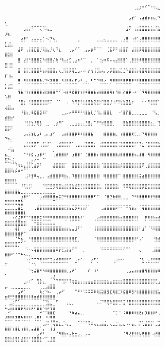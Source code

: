 ⠀⠀⠀⠀⠀⠀⠀⠀⠀⠀⠀⠀⠀⠀⠀⠀⠀⠀⠀⠀⠀⠀⠀⠀⠀⠀⠀⠀⠀⠀⠀⠀⠀⠀⠀⠀⠀⠀⠀⠀⠀⣠⡴⠒⠊⠉⠒⠦⣄⠀⠀⠀⠀⠀⠀⠀⠀⠀⠀⠀⠀⠀⠀⠀⠀
⠀⠀⠀⠀⠀⠀⠀⠀⠀⠀⠀⠀⠀⠀⠀⠀⠀⠀⠀⠀⠀⠀⠀⠀⠀⠀⠀⠀⠀⠀⠀⠀⠀⠀⠀⠀⠀⠀⠀⣠⡞⠁⢠⣴⣾⡶⣶⣄⠙⢆⠀⠀⠀⠀⠀⠀⠀⠀⠀⠀⠀⠀⠀⠀⠀
⠀⠀⠀⠀⠀⠀⣠⣶⠛⠉⠉⢍⠻⢦⣀⠀⠀⠀⠀⠀⠀⠀⠀⠀⠀⠀⠀⠀⠀⠀⠀⠀⠀⠀⠀⠀⠀⠀⣰⠟⠀⣴⣿⣿⣿⣷⣷⡜⣷⡸⣆⠀⠀⠀⠀⠀⠀⠀⠀⠀⠀⠀⠀⠀⠀
⠀⠀⠀⠀⠀⣴⡟⠁⣠⣤⡤⣤⡁⠢⡙⢦⡀⠀⠀⠀⠀⠀⠀⣀⠀⠀⠀⠀⠀⣀⣀⣄⣀⣀⣀⡀⢀⣠⣿⠀⢰⣏⣠⣿⣿⣿⣿⣿⣿⣇⣼⡄⠀⠀⠀⠀⠀⠀⠀⠀⠀⠀⠀⠀⠀
⠀⠀⠀⠀⣼⠟⠀⣼⣿⣏⣿⡘⢿⣦⡘⢆⠙⣆⠀⠀⢀⡤⠊⠉⠀⣠⡤⡶⠛⠉⠁⠀⢈⣯⠟⠃⣾⣿⡏⠀⣼⣿⡿⢿⣿⣿⣿⣿⣿⣿⣽⡇⠀⠀⠀⠀⠀⠀⠀⠀⠀⠀⠀⠀⠀
⠀⠀⠀⠀⣿⠀⣼⡟⣿⣿⣿⣍⠳⣿⣿⡌⢷⠘⢧⣴⣋⢀⣠⠶⠋⠁⠀⡀⠀⠁⣢⠶⠯⠤⢤⣼⣿⣿⠁⢀⣿⣿⠾⢿⣿⣿⣿⣿⣿⣿⢸⡇⠀⠀⠀⠀⠀⠀⠀⠀⠀⠀⠀⠀⠀
⠀⠀⠀⠀⣿⠀⣿⣏⣿⣿⣿⠷⣶⢾⣿⣿⡄⢆⡘⣿⡿⢿⣁⣠⠴⠆⡖⢲⢸⣹⡴⡄⡠⡽⣿⣶⣍⣈⠑⣾⣿⣷⢾⣿⢿⣿⣿⣿⣿⡏⢸⡄⠀⠀⠀⠀⠀⠀⠀⠀⠀⠀⠀⠀⠀
⠀⠀⠀⠀⣿⠀⢻⣿⣿⣿⣿⣷⣌⡓⣽⣿⣿⣀⠣⣿⣿⣆⣏⠴⢃⣤⡀⠃⠉⠙⣿⣔⡀⡻⠿⣿⣟⣿⣟⣿⠟⠻⣿⣿⣿⣿⣿⣿⣿⡇⣾⡇⠀⠀⠀⠀⠀⠀⠀⠀⠀⠀⠀⠀⠀
⠀⠀⠀⠀⢻⣧⠘⣷⣿⣿⣿⣿⣽⣻⣿⣿⠛⠋⠡⣾⠿⣟⣿⡗⣾⠾⣿⣶⣧⣴⣿⣿⣿⢿⡆⢻⡇⡕⣾⡿⠠⠆⠈⠻⢿⣿⣿⣿⣿⢡⣿⠀⠀⠀⠀⠀⠀⠀⠀⠀⠀⠀⠀⠀⠀
⠀⠀⠀⠀⠘⣿⡆⠸⣿⣿⣿⣿⣿⡿⠍⠀⠈⠁⠀⠠⠀⠳⠻⡟⢿⣾⣿⣷⢽⣿⠎⣿⣿⡸⠰⠻⢷⣷⣽⣧⠖⠀⠀⠂⠂⠻⣿⣿⠁⢴⣿⣤⠀⠀⠀⠀⠀⠀⠀⠀⠀⠀⠀⠀⠀
⠀⠀⠀⠀⠀⠘⣿⣆⠿⣯⣿⣽⠿⠁⠀⠀⠀⠀⣀⡤⠖⠛⠛⠛⠛⣿⣷⢇⡈⢹⡄⣿⣿⣇⠀⠀⠊⣿⡏⣿⣀⣀⣀⣀⣀⠀⠈⢣⡀⣾⣿⡞⠀⠀⠀⠀⠀⠀⠀⠀⠀⠀⠀⠀⠀
⠀⠀⠀⠀⠀⠀⠘⣿⣳⡘⢿⡧⠀⣀⠀⢀⡴⠛⠁⠀⢀⣀⣠⣤⣤⣘⣿⡄⠉⠛⠳⢿⣿⣿⡀⠀⠀⣿⣷⣿⣿⣿⣿⣿⣿⣿⣦⡀⢹⣿⡿⠃⠀⠀⠀⠀⠀⠀⠀⠀⠀⠀⠀⠀⠀
⠀⠀⠀⠀⠀⠀⣠⣬⣳⣇⣠⠇⢀⡄⣰⠋⠀⠀⣠⣾⣿⣿⡿⠿⢿⣿⣿⣧⠀⠀⠀⣿⣿⣿⣷⡀⢰⣿⣿⣿⢟⣁⡀⠙⢿⣿⣿⣷⠀⠙⢦⡀⠀⠀⠀⠀⠀⠀⠀⠀⠀⠀⠀⠀⠀
⠀⠀⠀⠀⠀⠀⣤⣿⣿⡿⠋⢠⣯⡼⠁⠀⢀⣾⣿⣿⡟⠁⢀⣤⣤⣽⣿⣿⡆⠀⣾⣿⣿⣿⣿⡇⣽⣿⣿⣿⣿⠟⠹⣆⠈⣿⣿⣿⣷⠀⠚⣷⠀⠀⠀⠀⠀⠀⠀⠀⠀⠀⠀⠀⡀
⣦⣀⠀⠀⠀⠀⠉⢻⣯⢠⣰⡿⠋⠀⠀⢀⣾⣿⣿⡟⠀⣰⣿⣿⠁⢈⣿⣿⣿⡆⣿⣿⣿⣿⣿⣧⣿⣿⣿⣿⣿⣦⣼⣿⠀⢻⣿⣿⣿⣯⣓⢬⡀⠀⠀⠀⣀⡤⠔⠒⠀⠉⠀⠀⠀
⠀⠀⠉⠙⠲⠦⣄⣿⢋⣴⡽⠃⠀⠀⠀⣼⣿⣿⣿⠁⠀⣿⣿⣿⣷⣿⣿⣿⣿⣷⠈⣿⣿⣿⣿⣷⡾⣿⣿⣿⣿⣿⣿⠟⢀⣾⣿⣿⣿⣿⣿⢷⡮⠶⠒⠉⠁⠀⠀⠀⠀⠀⠀⠀⠀
⠀⠀⠀⠀⠀⠀⢀⡽⣻⠿⢤⣀⡀⢠⣾⣿⣿⡿⢿⣦⡀⠹⣿⣿⣿⣿⣿⣿⣿⣿⠀⢿⣿⣿⣿⡏⠁⣿⣿⣿⣿⣿⣭⣴⣿⣿⣿⣿⣿⣿⣿⣿⣇⠀⠀⠀⠀⠀⠀⠀⠀⠀⠀⠀⠀
⠀⠀⠀⠀⠀⠘⢫⣾⠇⠀⠀⠀⠙⣋⣛⡻⢿⣿⣶⣿⣿⣷⣞⣛⣻⣿⣿⣿⣿⣿⡄⢸⣿⣿⣿⣷⠀⠻⠿⢿⣿⣿⣿⡿⣟⣭⣿⣿⣿⣿⣿⣿⣿⣧⣀⣀⣀⣀⣀⣀⣀⣀⣀⣀⣀
⠀⠀⠀⠀⠀⣰⡿⠋⠀⠀⠀⣠⣾⣿⣿⣿⣶⣭⡙⢻⣿⣿⣿⣿⣿⣿⣿⡿⠋⠉⠀⠈⣿⣙⣷⣿⣇⣀⣀⠀⠙⠻⣿⣿⠿⠿⣟⣿⣿⣿⣿⣿⣿⣿⣷⠀⠀⠀⠀⠀⠀⠀⠀⠀⠉
⣀⣀⣀⣀⣾⣋⠀⠀⠀⢀⣾⣿⣿⣿⣿⣿⣷⣿⣿⣻⣧⣍⡻⠿⣿⡟⠁⠀⠀⠀⢀⣴⣿⣿⣿⠟⠛⠉⠛⢻⣶⡄⠈⢿⣿⣿⣿⣿⣿⣿⣿⣿⣿⣿⣿⣇⠀⠀⠀⠀⠀⠀⠀⠀⠀
⠀⠀⠰⢎⣬⠟⠋⠉⣿⣿⣟⣭⣛⣛⡛⠿⠿⠿⠿⡿⢿⣿⣿⣷⠏⠀⠀⠀⢀⣴⣿⣿⣟⣿⣿⣿⣶⣿⣿⣿⣿⣿⠀⠀⡟⢿⣿⣶⣾⣿⣿⣿⣿⣿⣿⣿⠀⠀⠒⠶⠶⠤⠤⠤⠤
⠀⠀⠀⢾⡇⠀⠀⢀⣿⣿⣿⣿⣿⣿⣿⣿⣿⣿⣶⣶⣦⣤⣸⠋⠁⠀⠀⠀⢸⣿⣿⣿⣿⣿⣿⣿⣿⣿⣿⣿⣿⣿⠃⣰⠁⠈⠻⢿⣿⣿⣿⣿⣿⣿⡟⠉⠀⠀⠀⠀⠀⠀⠀⠀⠀
⠀⠀⠀⠈⠓⢦⣀⠘⢿⣿⣿⣿⣿⣿⣿⣿⣿⣿⣿⣿⣿⢿⣏⡀⠀⠀⠀⠀⠈⢿⣿⣿⣿⣿⣿⣿⣿⣿⣿⣿⡿⠟⠠⠁⠀⠀⠀⣻⣾⣿⣿⣿⣿⡉⠁⠀⠀⠀⠀⠀⠀⠀⠀⠀⠀
⠀⠀⠀⠀⠀⠀⠈⠓⠢⢽⣿⣿⣿⣿⣿⣿⠿⡟⣋⣽⣵⠋⠉⠀⢀⠀⠀⠀⠀⠀⠙⠛⠛⠛⠛⠛⠛⠋⠉⠁⠀⠀⢄⠀⠀⠀⢀⣿⣿⣿⡿⠋⠈⠉⠓⠢⢤⡀⠀⠀⠀⠀⠀⠀⠀
⠀⠀⠀⠀⠀⠀⠀⢶⠉⠉⠙⢿⣿⣋⣩⣴⣾⣿⣿⣿⠋⠀⣠⠖⠁⠀⠀⡴⠋⡁⠀⠀⠀⠀⢠⠴⠖⠂⠀⠀⠀⠀⠈⣧⢀⣤⣿⣿⡿⠋⠀⠀⠀⠀⠀⠀⠀⠈⠑⠀⠀⠀⠀⠀⠀
⠀⠀⠀⠀⠀⠀⠀⠈⢓⣬⣿⠛⠻⠿⣿⣿⣿⣿⣿⣇⣠⠞⠁⠀⠀⠀⠎⠀⠸⠃⠀⠀⠀⠀⠀⠀⠀⠀⢀⣠⣤⣶⣶⣿⢻⣿⣿⣷⠿⠁⠀⠀⠀⠀⠀⠀⠀⠀⠀⠀⠀⠀⠀⢀⣰
⠀⠀⠀⠀⠀⠀⣠⠴⠋⠀⢻⡷⣄⠀⠀⠈⠙⠛⢻⠟⠻⢶⣶⣤⣤⣤⣤⣤⣶⣶⣶⣶⣦⣤⣶⣶⣶⣿⣿⣿⣿⣿⣿⣿⣿⣿⣿⢟⣠⡤⠀⣀⣀⣀⣀⣀⣀⠀⠀⠀⢀⣀⣴⣿⣿
⠀⠀⠀⠀⣠⠞⠁⠀⠀⠀⠀⢷⡊⠳⠄⠀⢀⡴⠋⠀⠀⠀⠉⠛⠋⠭⠭⠭⠿⢿⣭⣿⣻⣏⢿⣏⡹⣯⣿⠿⣻⢻⣿⣿⣿⣿⣿⣻⣥⣶⢟⣛⣿⣿⣿⣿⣿⣿⣶⣾⣿⣿⣿⣿⣿
⠀⢀⡴⠋⠁⠀⠀⠀⠀⠀⠀⠀⠉⣳⣄⠀⠋⠀⠀⢠⣄⡀⠀⠀⠀⠀⠀⠀⠀⠤⠍⠛⢿⠷⣿⡟⡛⣭⠘⣿⣿⣿⣿⣿⣿⣿⣿⣽⣿⠧⣨⣿⣿⣿⡿⢿⣿⡿⠏⣿⣿⠻⡿⢻⣿
⠀⠊⠀⠀⠀⠀⠀⠀⠀⠀⠀⠚⠉⢹⣿⣏⠀⠀⠀⠀⠙⠷⣴⣤⣀⠀⠀⠀⠀⠀⠀⠀⠀⠀⠉⡁⠁⠨⠿⡿⠿⢿⣟⡆⡹⣿⣿⠟⢀⣼⣿⡿⣽⣿⢳⣿⣿⠃⢠⣿⡇⠀⠃⢻⣿
⠀⠀⠀⠀⠀⠀⠀⠀⠀⠀⠀⠀⣠⠿⠘⢿⣿⣆⡘⢦⣀⠀⠀⠉⠛⠛⠻⠶⢤⣄⣤⣬⡀⢄⣀⡒⣄⣄⠠⠄⣤⡀⡝⢃⣼⣿⡟⢀⣩⣿⣿⢱⣿⣇⢰⣿⣇⣤⣼⣿⠁⡄⠀⢸⣸
⠀⠀⠀⠀⠀⠀⠀⠀⠀⠀⣠⠞⠃⠀⠀⠀⠈⠻⣿⡶⣤⣗⣒⣠⡀⡠⠤⠀⠀⠀⠀⠀⠀⠀⠀⠀⠀⠈⠻⢜⣟⣿⣧⢟⣿⣿⠠⣞⣿⣿⣿⣾⢿⡇⣼⣿⡟⢸⣿⣿⣗⠊⢁⣸⣿
